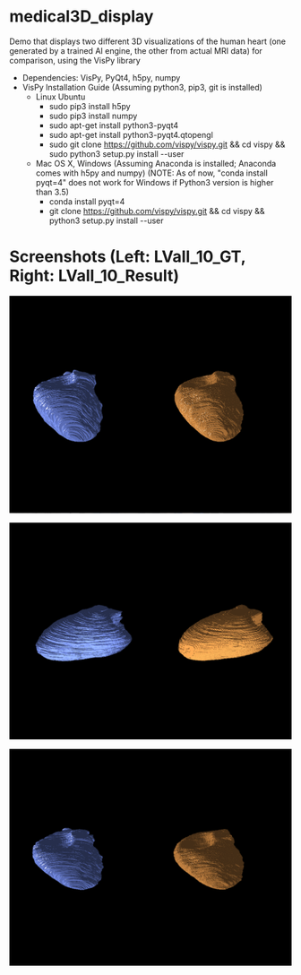 # medical3D_display
Demo that displays two different 3D visualizations of the human heart (one generated by a trained AI engine, the other from actual MRI data) for comparison, using the VisPy library

* Dependencies: VisPy, PyQt4, h5py, numpy
* VisPy Installation Guide (Assuming python3, pip3, git is installed)
  * Linux Ubuntu
    * sudo pip3 install h5py
    * sudo pip3 install numpy
    * sudo apt-get install python3-pyqt4
    * sudo apt-get install python3-pyqt4.qtopengl
    * sudo git clone https://github.com/vispy/vispy.git && cd vispy && sudo python3 setup.py install --user
  * Mac OS X, Windows (Assuming Anaconda is installed; Anaconda comes with h5py and numpy)
  (NOTE: As of now, "conda install pyqt=4" does not work for Windows if Python3 version is higher than 3.5)
    * conda install pyqt=4
    * git clone https://github.com/vispy/vispy.git && cd vispy && python3 setup.py install --user

# Screenshots (Left: LVall_10_GT, Right: LVall_10_Result)

![alt text](https://github.com/taekb/medical3D_display/blob/master/screenshots/LVall_10_capture1.png?raw=true)

![alt text](https://github.com/taekb/medical3D_display/blob/master/screenshots/LVall_10_capture2.png?raw=true)

![alt text](https://github.com/taekb/medical3D_display/blob/master/screenshots/LVall_10_capture3.png?raw=true)

